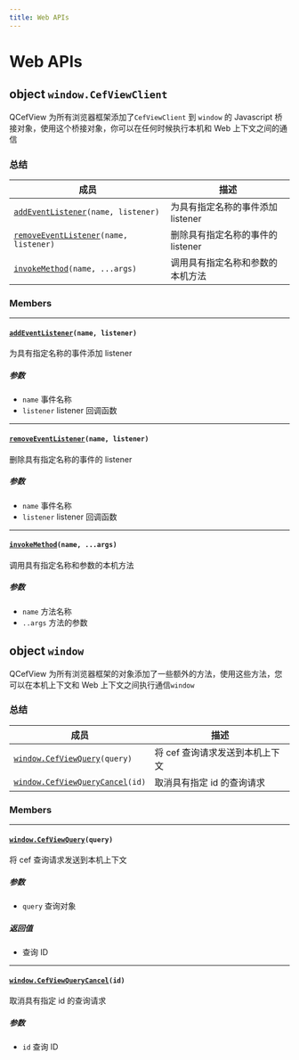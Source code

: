 ```yaml
---
title: Web APIs
---
```


# Web APIs

## object `window.CefViewClient`
QCefView 为所有浏览器框架添加了`CefViewClient` 到 `window` 的 Javascript 桥接对象，使用这个桥接对象，你可以在任何时候执行本机和 Web 上下文之间的通信

### 总结
 成员                                                         | 描述                              
 ------------------------------------------------------------ | --------------------------------- 
 [`addEventListener`](#web_apis_addEventListener)`(name, listener)` | 为具有指定名称的事件添加 listener 
 [`removeEventListener`](#web_apis_removeEventListener)`(name, listener)` | 删除具有指定名称的事件的 listener 
 [`invokeMethod`](#web_apis_invokeMethod)`(name, ...args)`    | 调用具有指定名称和参数的本机方法  

### Members

---
#### [`addEventListener`](#web_apis_addEventListener)`(name, listener)` <a class="anchor" id="web_apis_addEventListener"></a>

为具有指定名称的事件添加 listener

##### 参数
* `name` 事件名称
* `listener` listener 回调函数

---
#### [`removeEventListener`](#web_apis_removeEventListener)`(name, listener)` <a class="anchor" id="web_apis_removeEventListener"></a>

删除具有指定名称的事件的 listener

##### 参数
* `name` 事件名称
* `listener` listener 回调函数

---
#### [`invokeMethod`](#web_apis_invokeMethod)`(name, ...args)` <a class="anchor" id="web_apis_invokeMethod"></a>

调用具有指定名称和参数的本机方法

##### 参数
* `name` 方法名称
* `..args` 方法的参数


## object `window`
QCefView 为所有浏览器框架的对象添加了一些额外的方法，使用这些方法，您可以在本机上下文和 Web 上下文之间执行通信`window`

### 总结

 成员                                                         | 描述                            
 ------------------------------------------------------------ | ------------------------------- 
 [`window.CefViewQuery`](#web_apis_CefViewQuery)`(query)`     | 将 cef 查询请求发送到本机上下文 
 [`window.CefViewQueryCancel`](#web_apis_CefViewQueryCancel)`(id)` | 取消具有指定 id 的查询请求      

### Members

---
#### [`window.CefViewQuery`](#web_apis_CefViewQuery)`(query)` <a class="anchor" id="web_apis_CefViewQuery"></a>

将 cef 查询请求发送到本机上下文

##### 参数
* `query` 查询对象

##### 返回值
* 查询 ID

---
#### [`window.CefViewQueryCancel`](#web_apis_CefViewQueryCancel)`(id)` <a class="anchor" id="web_apis_CefViewQueryCancel"></a>

取消具有指定 id 的查询请求

##### 参数
* `id` 查询 ID
